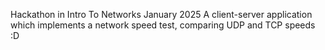 Hackathon in Intro To Networks January 2025
A client-server application which implements a network speed test, comparing UDP and TCP speeds :D 

